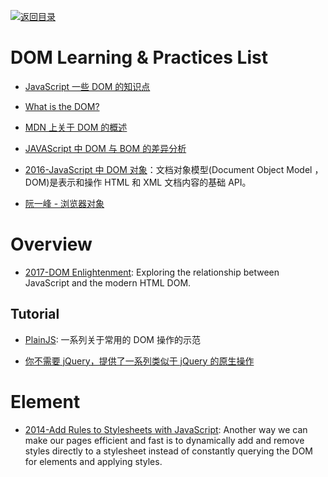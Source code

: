 [![返回目录](https://user-images.githubusercontent.com/5803001/38079637-ff0abcf0-3371-11e8-9b76-ad651620afc7.jpg)](https://github.com/wxyyxc1992/Awesome-Lists)

# DOM  Learning & Practices List

* [JavaScript 一些 DOM 的知识点](http://www.tuicool.com/articles/MnMRZ3v)

* [What is the DOM?](https://css-tricks.com/dom/)

* [MDN 上关于 DOM 的概述](https://developer.mozilla.org/zh-CN/docs/Web/API/Document_Object_Model/Introduction)

- [JAVAScript 中 DOM 与 BOM 的差异分析](http://www.cnblogs.com/fjner/p/5892325.html)

- [2016-JavaScript 中 DOM 对象](https://parg.co/bOa)：文档对象模型(Document Object Model ， DOM)是表示和操作 HTML 和 XML 文档内容的基础 API。

- [阮一峰 - 浏览器对象](http://javascript.ruanyifeng.com/bom/engine.html#)


# Overview

- [2017-DOM Enlightenment](http://domenlightenment.com/#3.1): Exploring the relationship between JavaScript and the modern HTML DOM.

## Tutorial

* [PlainJS](https://plainjs.com/javascript/selecting/): 一系列关于常用的 DOM 操作的示范

- [你不需要 jQuery，提供了一系列类似于 jQuery 的原生操作](http://youmightnotneedjquery.com/)

# Element

* [2014-Add Rules to Stylesheets with JavaScript](https://davidwalsh.name/add-rules-stylesheets): Another way we can make our pages efficient and fast is to dynamically add and remove styles directly to a stylesheet instead of constantly querying the DOM for elements and applying styles.
